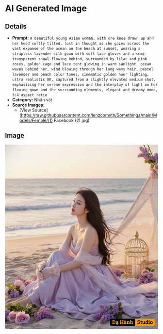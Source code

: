 # AI Generated Image

## Details
- **Prompt:** `A beautiful young Asian woman, with one knee drawn up and her head softly tilted, lost in thought as she gazes across the vast expanse of the ocean on the beach at sunset, wearing a strapless lavender silk gown with soft lace gloves and a semi-transparent shawl flowing behind, surrounded by lilac and pink roses, golden cage and lace tent glowing in warm sunlight, ocean waves behind her, wind blowing through her long wavy hair, pastel lavender and peach color tones, cinematic golden hour lighting, ultra realistic 8K, captured from a slightly elevated medium shot, emphasizing her serene expression and the interplay of light on her flowing gown and the surrounding elements, elegant and dreamy mood, 3:4 aspect ratio`
- **Category:** Nhân vật
- **Source Images:**
  - [View Source](https://raw.githubusercontent.com/lenzcomvth/Somethings/main/Models/Female/(1) Facebook (2).jpg)

## Image
![AI Generated Image](./image-2025-10-17T06-17-46-368Z-2e6j5.png)